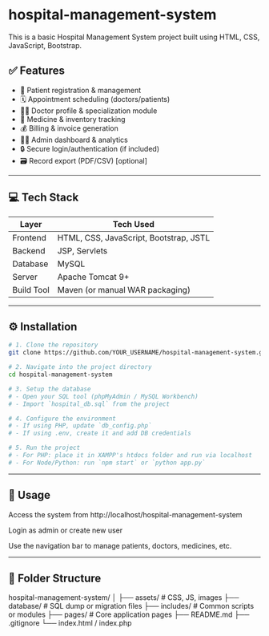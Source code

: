 # hospital-management-system

This is a basic Hospital Management System project built using HTML, CSS, JavaScript, Bootstrap.

## ✅ Features

- 🧾 Patient registration & management
- 🗓️ Appointment scheduling (doctors/patients)
- 👨‍⚕️ Doctor profile & specialization module
- 💊 Medicine & inventory tracking
- 💰 Billing & invoice generation
- 🧑‍⚕️ Admin dashboard & analytics
- 🔒 Secure login/authentication (if included)
- 🗃️ Record export (PDF/CSV) [optional]

---

## 💻 Tech Stack

| Layer       | Tech Used                  |
|-------------|----------------------------|
| Frontend    | HTML, CSS, JavaScript, Bootstrap, JSTL |
| Backend     | JSP, Servlets              |
| Database    | MySQL                      |
| Server      | Apache Tomcat 9+           |
| Build Tool  | Maven (or manual WAR packaging) |

---


## ⚙️ Installation

```bash
# 1. Clone the repository
git clone https://github.com/YOUR_USERNAME/hospital-management-system.git

# 2. Navigate into the project directory
cd hospital-management-system

# 3. Setup the database
# - Open your SQL tool (phpMyAdmin / MySQL Workbench)
# - Import `hospital_db.sql` from the project

# 4. Configure the environment
# - If using PHP, update `db_config.php`
# - If using .env, create it and add DB credentials

# 5. Run the project
# - For PHP: place it in XAMPP's htdocs folder and run via localhost
# - For Node/Python: run `npm start` or `python app.py`
```

----

## 🚀 Usage
Access the system from http://localhost/hospital-management-system

Login as admin or create new user

Use the navigation bar to manage patients, doctors, medicines, etc.

---


## 📁 Folder Structure
hospital-management-system/
│
├── assets/             # CSS, JS, images
├── database/           # SQL dump or migration files
├── includes/           # Common scripts or modules
├── pages/              # Core application pages
├── README.md
├── .gitignore
└── index.html / index.php

